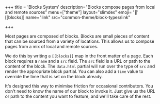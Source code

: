+++
title = 'Blocks System'
description="Blocks compose pages from local and remote sources"
menu=["theme"]
layout="slimdex"
emoji= '🧩'
[[blocks]]
name="link"
src="common-theme/block-types/link"

+++

Most pages are composed of blocks. Blocks are small pieces of content that can be sourced from a variety of locations. This allows us to compose pages from a mix of local and remote sources.

We do this by writing a `[[blocks]]` map in the front matter of a page. Each block requires a `name` and a `src` field. The `src` field is a URL or path to the content of the block. The `data.html` partial will run over the type of `src` and render the appropriate block partial. You can also add a `time` value to override the time that is set on the block already.

It's designed this way to minimise friction for occasional contributors. You don't need to know the name of our block to invoke it. Just give us the URL or path to the content you want to feature, and we'll take care of the rest.

